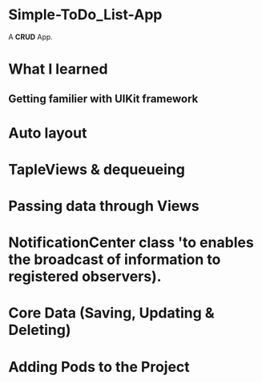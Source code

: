 # Simple-ToDo_List-App
A **CRUD** App.

# What I learned 
## Getting familier with UIKit framework
# Auto layout
# TapleViews & dequeueing
# Passing data through Views
# NotificationCenter class 'to enables the broadcast of information to registered observers).
# Core Data (Saving, Updating & Deleting)
# Adding Pods to the Project 



